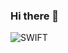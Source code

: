 ### Hi there 👋

<img alt="SWIFT" src ="https://img.shields.io/badge/Swift-F05138.svg?&style=for-the-badge&logo=Swift&logoColor=white"/>

<!--
**JeonHyunwoo1/JeonHyunwoo1** is a ✨ _special_ ✨ repository because its `README.md` (this file) appears on your GitHub profile.

Here are some ideas to get you started:

- 🔭 I’m currently working on ...
- 🌱 I’m currently learning ...
- 👯 I’m looking to collaborate on ...
- 🤔 I’m looking for help with ...
- 💬 Ask me about ...
- 📫 How to reach me: ...
- 😄 Pronouns: ...
- ⚡ Fun fact: ...
-->



